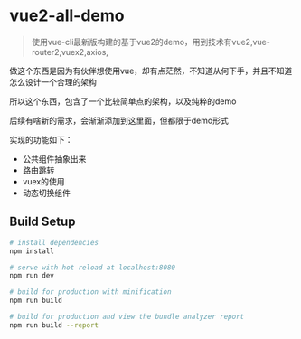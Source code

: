 # vue2-all-demo

> 使用vue-cli最新版构建的基于vue2的demo，用到技术有vue2,vue-router2,vuex2,axios,

做这个东西是因为有伙伴想使用vue，却有点茫然，不知道从何下手，并且不知道怎么设计一个合理的架构

所以这个东西，包含了一个比较简单点的架构，以及纯粹的demo

后续有啥新的需求，会渐渐添加到这里面，但都限于demo形式

实现的功能如下：

- 公共组件抽象出来
- 路由跳转
- vuex的使用
- 动态切换组件




## Build Setup

``` bash
# install dependencies
npm install

# serve with hot reload at localhost:8080
npm run dev

# build for production with minification
npm run build

# build for production and view the bundle analyzer report
npm run build --report
```
